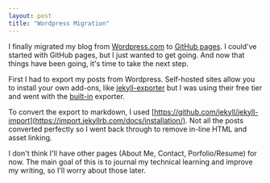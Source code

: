 ```yaml
---
layout: post
title: "Wordpress Migration"
---
```


I finally migrated my blog from [Wordpress.com](https://www.wordpress.com) to [GitHub pages](https://pages.github.com/). I could've started with GitHub pages, but I just wanted to get going. And now that things have been going, it's time to take the next step.

First I had to export my posts from Wordpress. Self-hosted sites allow you to install your own add-ons, like [jekyll-exporter](https://wordpress.org/plugins/jekyll-exporter) but I was using their free tier and went with the [built-in](https://wordpress.com/support/export) exporter.

To convert the export to markdown, I used [https://github.com/jekyll/jekyll-import](https://import.jekyllrb.com/docs/installation/). Not all the posts converted perfectly so I went back through to remove in-line HTML and asset linking.


I don't think I'll have other pages (About Me, Contact, Porfolio/Resume) for now. The main goal of this is to journal my technical learning and improve my writing, so I'll worry about those later.